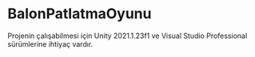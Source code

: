 # BalonPatlatmaOyunu

Projenin çalışabilmesi için Unity 2021.1.23f1 ve Visual Studio Professional sürümlerine ihtiyaç vardır.

